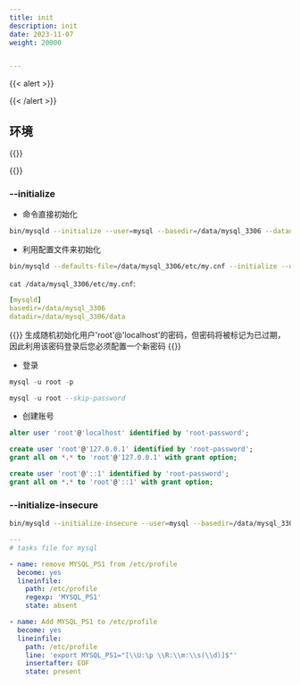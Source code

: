 ```yaml
---
title: init
description: init
date: 2023-11-07
weight: 20000


---
```


{{< alert >}}

{{< /alert >}}



## 环境
{{<alert>}}

{{</alert>}}



### --initialize
- 命令直接初始化
```bash
bin/mysqld --initialize --user=mysql --basedir=/data/mysql_3306 --datadir=/data/mysql_3306/data
```


- 利用配置文件来初始化
```bash
bin/mysqld --defaults-file=/data/mysql_3306/etc/my.cnf --initialize --user=mysql
```

`cat /data/mysql_3306/etc/my.cnf`:
```yaml
[mysqld]
basedir=/data/mysql_3306
datadir=/data/mysql_3306/data
```
{{<alert>}}
生成随机初始化用户'root'@'localhost'的密码，但密码将被标记为已过期，因此利用该密码登录后您必须配置一个新密码
{{</alert>}}

- 登录
```sql
mysql -u root -p

mysql -u root --skip-password
```

- 创建账号
```sql
alter user 'root'@'localhost' identified by 'root-password';

create user 'root'@'127.0.0.1' identified by 'root-password';
grant all on *.* to 'root'@'127.0.0.1' with grant option;

create user 'root'@'::1' identified by 'root-password';
grant all on *.* to 'root'@'::1' with grant option;
```





### --initialize-insecure
```bash
bin/mysqld --initialize-insecure --user=mysql --basedir=/data/mysql_3306 --datadir=/data/mysql_3306/data
```


```yaml
---
# tasks file for mysql

- name: remove MYSQL_PS1 from /etc/profile
  become: yes
  lineinfile:
    path: /etc/profile
    regexp: 'MYSQL_PS1'
    state: absent

- name: Add MYSQL_PS1 to /etc/profile
  become: yes
  lineinfile:
    path: /etc/profile
    line: 'export MYSQL_PS1="[\\U:\p \\R:\\m:\\s(\\d)]$"'
    insertafter: EOF
    state: present
```

